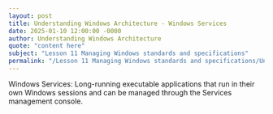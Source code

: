 ```yaml
---
layout: post
title: Understanding Windows Architecture - Windows Services
date: 2025-01-10 12:00:00 -0000
author: Understanding Windows Architecture
quote: "content here"
subject: "Lesson 11 Managing Windows standards and specifications"
permalink: "/Lesson 11 Managing Windows standards and specifications/Understanding Windows Architecture/Understanding Windows Architecture - Windows Services"
---
```


Windows Services: Long-running executable applications that run in their own Windows sessions and can be managed through the Services management console.
